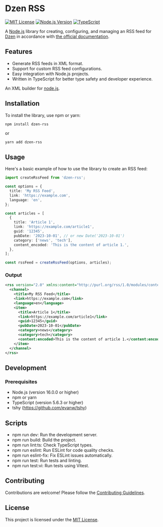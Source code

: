# Dzen RSS

[![MIT License](https://img.shields.io/badge/License-MIT-blue.svg)](http://opensource.org/licenses/MIT)
[![Node.js Version](https://img.shields.io/badge/node-%3E%3D%2014.0.0-brightgreen)](https://nodejs.org/)
[![TypeScript](https://img.shields.io/badge/TypeScript-5.6.3-blue)](https://www.typescriptlang.org/)

A [Node.js](https://nodejs.org/) library for creating, configuring, and managing an RSS feed for [Dzen](https://dzen.ru/) in accordance with [the official documentation](https://dzen.ru/help/ru/website/rss-modify).

## Features

- Generate RSS feeds in XML format.
- Support for custom RSS feed configurations.
- Easy integration with Node.js projects.
- Written in TypeScript for better type safety and developer experience.

An XML builder for [node.js](https://nodejs.org/).

## Installation

To install the library, use npm or yarn:

```bash
npm install dzen-rss
```
or
```
yarn add dzen-rss
```

## Usage
Here's a basic example of how to use the library to create an RSS feed:

```typescript
import createRssFeed from 'dzen-rss';

const options = {
  title: 'My RSS Feed',
  link: 'https://example.com',
  language: 'en',
};

const articles = [
  {
    title: 'Article 1',
    link: 'https://example.com/article1',
    guid: '12345',
    pubDate: '2023-10-01', // or new Date('2023-10-01')
    category: ['news', 'tech'],
    content_encoded: 'This is the content of article 1.',
  },
];

const rssFeed = createRssFeed(options, articles);
```
### Output

```xml
<rss version="2.0" xmlns:content="http://purl.org/rss/1.0/modules/content/" xmlns:dc="http://purl.org/dc/elements/1.1/" xmlns:media="http://search.yahoo.com/mrss/" xmlns:atom="http://www.w3.org/2005/Atom" xmlns:georss="http://www.georss.org/georss">
  <channel>
    <title>My RSS Feed</title>
    <link>https://example.com</link>
    <language>en</language>
    <item>
      <title>Article 1</title>
      <link>https://example.com/article1</link>
      <guid>12345</guid>
      <pubDate>2023-10-01</pubDate>
      <category>news</category>
      <category>tech</category>
      <content:encoded>This is the content of article 1.</content:encoded>
    </item>
  </channel>
</rss>
```

## Development
### Prerequisites
- Node.js (version 16.0.0 or higher)
- npm or yarn
- TypeScript (version 5.6.3 or higher)
- tshy (https://github.com/evanw/tshy)

## Scripts

- npm run dev: Run the development server.
- npm run build: Build the project.
- npm run lint:ts: Check TypeScript types.
- npm run eslint: Run ESLint for code quality checks.
- npm run eslint-fix: Fix ESLint issues automatically.
- npm run test: Run tests and linting.
- npm run test:vi: Run tests using Vitest.

## Contributing

Contributions are welcome! Please follow the [Contributing Guidelines](https://github.com/arctic-hare/dzen-rss/blob/main/CONTRIBUTING.md).

## License

This project is licensed under the [MIT License](https://opensource.org/license/mit).


